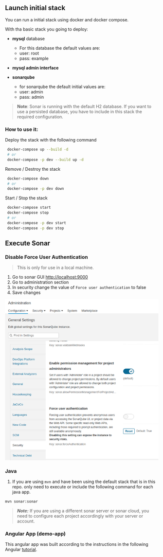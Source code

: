 ## Launch initial stack

You can run a initial stack using docker and docker compose.

With tha basic stack you going to deploy:
- **mysql** database
	- For this database the default values are:
	- user: root
	- pass: example

- **mysql admin interface**

- **sonarqube**
	- for sonarqube the default initial values are:
	- user: admin
	- pass: admin
> **Note**: Sonar is running with the default H2 database. If you want to use a persisted database, you have to include in this stack the required configuration.


### How to use it:

Deploy the stack with the following command

```sh
 docker-compose up --build -d
 # or
 docker-compose -p dev --build up -d
```

Remove / Destroy the stack

```sh
 docker-compose down
 # or
 docker-compose -p dev down
```

Start / Stop the stack

```sh
 docker-compose start
 docker-compose stop
 # or
 docker-compose -p dev start
 docker-compose -p dev stop
```

## Execute Sonar

### Disable Force User Authentication

> This is only for use in a local machine.


1. Go to sonar GUI [http://localhost:9000](http://localhost:9000)
2. Go to administration section
3. In security change the value of `Force user authentication` to false
4. Save changes

![force auth](./img/sonar-force-auth.png)

### Java

1. If you are using `mvn` and have been using the default stack that is in this repo. only need to execute or include the following command for each java app.

```sh
mvn sonar:sonar
```
> ***Note:*** If you are using a different sonar server or sonar cloud, you need to configure each project accordingly with your server or account.


### Angular App (demo-app)

This angular app was built according to the instructions in the following Angular [tutorial](https://angular.io/tutorial).
